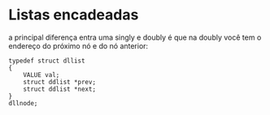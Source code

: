# Listas encadeadas

a principal diferença entra uma singly e doubly é que na doubly você tem o endereço do próximo nó e do nó anterior:

```
typedef struct dllist
{
    VALUE val;
    struct ddlist *prev;
    struct ddlist *next;
}
dllnode;
```


